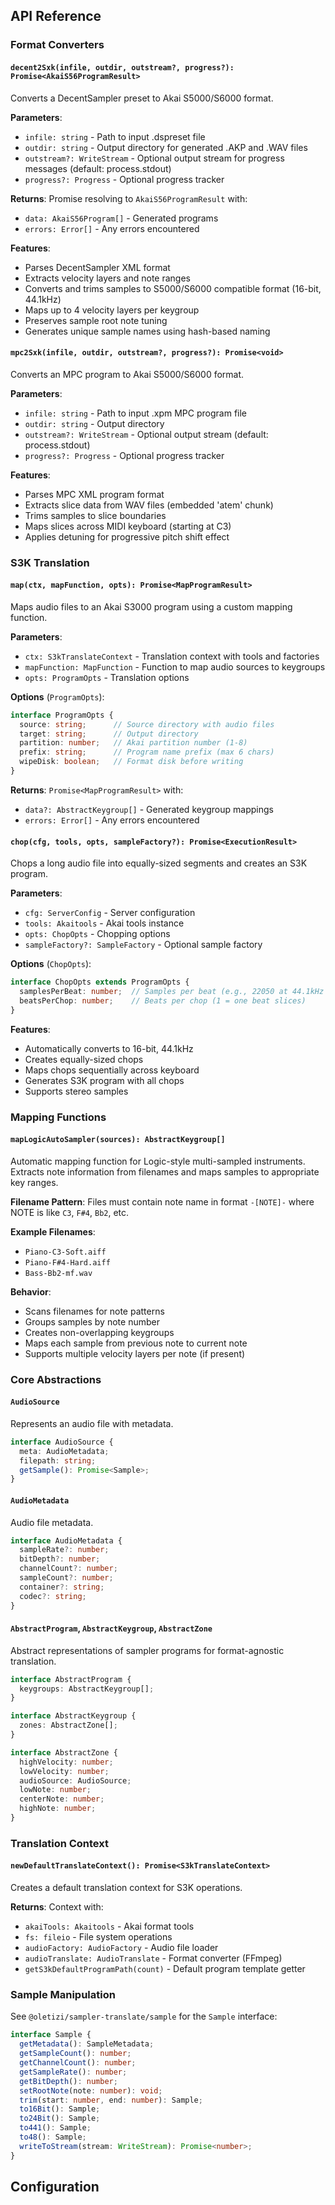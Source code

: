 ## API Reference

### Format Converters

#### `decent2Sxk(infile, outdir, outstream?, progress?): Promise<AkaiS56ProgramResult>`

Converts a DecentSampler preset to Akai S5000/S6000 format.

**Parameters**:
- `infile: string` - Path to input .dspreset file
- `outdir: string` - Output directory for generated .AKP and .WAV files
- `outstream?: WriteStream` - Optional output stream for progress messages (default: process.stdout)
- `progress?: Progress` - Optional progress tracker

**Returns**: Promise resolving to `AkaiS56ProgramResult` with:
- `data: AkaiS56Program[]` - Generated programs
- `errors: Error[]` - Any errors encountered

**Features**:
- Parses DecentSampler XML format
- Extracts velocity layers and note ranges
- Converts and trims samples to S5000/S6000 compatible format (16-bit, 44.1kHz)
- Maps up to 4 velocity layers per keygroup
- Preserves sample root note tuning
- Generates unique sample names using hash-based naming

#### `mpc2Sxk(infile, outdir, outstream?, progress?): Promise<void>`

Converts an MPC program to Akai S5000/S6000 format.

**Parameters**:
- `infile: string` - Path to input .xpm MPC program file
- `outdir: string` - Output directory
- `outstream?: WriteStream` - Optional output stream (default: process.stdout)
- `progress?: Progress` - Optional progress tracker

**Features**:
- Parses MPC XML program format
- Extracts slice data from WAV files (embedded 'atem' chunk)
- Trims samples to slice boundaries
- Maps slices across MIDI keyboard (starting at C3)
- Applies detuning for progressive pitch shift effect

### S3K Translation

#### `map(ctx, mapFunction, opts): Promise<MapProgramResult>`

Maps audio files to an Akai S3000 program using a custom mapping function.

**Parameters**:
- `ctx: S3kTranslateContext` - Translation context with tools and factories
- `mapFunction: MapFunction` - Function to map audio sources to keygroups
- `opts: ProgramOpts` - Translation options

**Options** (`ProgramOpts`):
```typescript
interface ProgramOpts {
  source: string;      // Source directory with audio files
  target: string;      // Output directory
  partition: number;   // Akai partition number (1-8)
  prefix: string;      // Program name prefix (max 6 chars)
  wipeDisk: boolean;   // Format disk before writing
}
```

**Returns**: `Promise<MapProgramResult>` with:
- `data?: AbstractKeygroup[]` - Generated keygroup mappings
- `errors: Error[]` - Any errors encountered

#### `chop(cfg, tools, opts, sampleFactory?): Promise<ExecutionResult>`

Chops a long audio file into equally-sized segments and creates an S3K program.

**Parameters**:
- `cfg: ServerConfig` - Server configuration
- `tools: Akaitools` - Akai tools instance
- `opts: ChopOpts` - Chopping options
- `sampleFactory?: SampleFactory` - Optional sample factory

**Options** (`ChopOpts`):
```typescript
interface ChopOpts extends ProgramOpts {
  samplesPerBeat: number;  // Samples per beat (e.g., 22050 at 44.1kHz = 0.5s)
  beatsPerChop: number;    // Beats per chop (1 = one beat slices)
}
```

**Features**:
- Automatically converts to 16-bit, 44.1kHz
- Creates equally-sized chops
- Maps chops sequentially across keyboard
- Generates S3K program with all chops
- Supports stereo samples

### Mapping Functions

#### `mapLogicAutoSampler(sources): AbstractKeygroup[]`

Automatic mapping function for Logic-style multi-sampled instruments. Extracts note information from filenames and maps samples to appropriate key ranges.

**Filename Pattern**: Files must contain note name in format `-[NOTE]-` where NOTE is like `C3`, `F#4`, `Bb2`, etc.

**Example Filenames**:
- `Piano-C3-Soft.aiff`
- `Piano-F#4-Hard.aiff`
- `Bass-Bb2-mf.wav`

**Behavior**:
- Scans filenames for note patterns
- Groups samples by note number
- Creates non-overlapping keygroups
- Maps each sample from previous note to current note
- Supports multiple velocity layers per note (if present)

### Core Abstractions

#### `AudioSource`

Represents an audio file with metadata.

```typescript
interface AudioSource {
  meta: AudioMetadata;
  filepath: string;
  getSample(): Promise<Sample>;
}
```

#### `AudioMetadata`

Audio file metadata.

```typescript
interface AudioMetadata {
  sampleRate?: number;
  bitDepth?: number;
  channelCount?: number;
  sampleCount?: number;
  container?: string;
  codec?: string;
}
```

#### `AbstractProgram`, `AbstractKeygroup`, `AbstractZone`

Abstract representations of sampler programs for format-agnostic translation.

```typescript
interface AbstractProgram {
  keygroups: AbstractKeygroup[];
}

interface AbstractKeygroup {
  zones: AbstractZone[];
}

interface AbstractZone {
  highVelocity: number;
  lowVelocity: number;
  audioSource: AudioSource;
  lowNote: number;
  centerNote: number;
  highNote: number;
}
```

### Translation Context

#### `newDefaultTranslateContext(): Promise<S3kTranslateContext>`

Creates a default translation context for S3K operations.

**Returns**: Context with:
- `akaiTools: Akaitools` - Akai format tools
- `fs: fileio` - File system operations
- `audioFactory: AudioFactory` - Audio file loader
- `audioTranslate: AudioTranslate` - Format converter (FFmpeg)
- `getS3kDefaultProgramPath(count)` - Default program template getter

### Sample Manipulation

See `@oletizi/sampler-translate/sample` for the `Sample` interface:

```typescript
interface Sample {
  getMetadata(): SampleMetadata;
  getSampleCount(): number;
  getChannelCount(): number;
  getSampleRate(): number;
  getBitDepth(): number;
  setRootNote(note: number): void;
  trim(start: number, end: number): Sample;
  to16Bit(): Sample;
  to24Bit(): Sample;
  to441(): Sample;
  to48(): Sample;
  writeToStream(stream: WriteStream): Promise<number>;
}
```

## Configuration

